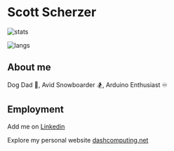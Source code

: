 # Scott Scherzer

![stats](https://github-readme-stats.vercel.app/api?username=slideescherz&count_private=true&show_icons=true&include_all_commits=true&theme=dark)

![langs](https://github-readme-stats.vercel.app/api/top-langs/?username=slideescherz&langs_count=10&hide=css&layout=compact&card_width=445&theme=dark)

## About me

Dog Dad :dog:, Avid Snowboarder :snowboarder:, Arduino Enthusiast :infinity:

## Employment

Add me on [Linkedin](https://www.linkedin.com/in/scottscherzer/)

Explore my personal website [dashcomputing.net](http://dashcomputing.net.s3-website.us-east-2.amazonaws.com/)

<!---
SlideeScherz/SlideeScherz is a ✨ special ✨ repository because its `README.md` (this file) appears on your GitHub profile.
You can click the Preview link to take a look at your changes.
--->
